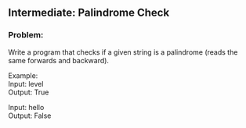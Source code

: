 ## Intermediate: Palindrome Check
### Problem:
Write a program that checks if a given string is a palindrome (reads the same forwards and backward).

Example:  
Input: level  
Output: True  

Input: hello  
Output: False  
